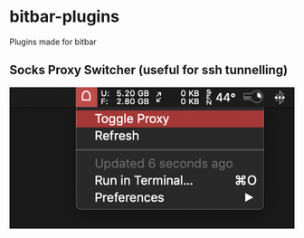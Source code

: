# bitbar-plugins
Plugins made for bitbar

## Socks Proxy Switcher (useful for ssh tunnelling)
![alt text](https://github.com/TA3/bitbar-plugins/blob/master/socksproxy_screenshot.png "Socks Proxy Screenshot")
